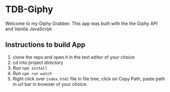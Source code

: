 # TDB-Giphy

Welcome to my Giphy Grabber. This app was built with the the Giphy API and Vanilla JavaScript. 

## Instructions to build App

1. clone the repo and open it in the text editor of your choice
2. cd into project directory
3. Run `npm install`
4. Run `npm run watch`
5. Right click over `index.html` file in file tree, click on Copy Path, paste path in url bar in browser of your choice.
